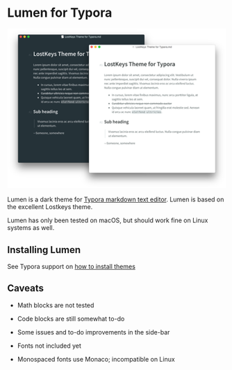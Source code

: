 # Lumen for Typora

![preview](preview.png)

Lumen is a dark theme for [Typora markdown text editor](https://typora.io). Lumen is based on the excellent Lostkeys theme.

Lumen has only been tested on macOS, but should work fine on Linux systems as well.

## Installing Lumen

See Typora support on [how to install themes](http://support.typora.io/About-Themes/)

## Caveats

* Math blocks are not tested

* Code blocks are still somewhat to-do

* Some issues and to-do improvements in the side-bar

* Fonts not included yet

* Monospaced fonts use Monaco; incompatible on Linux
